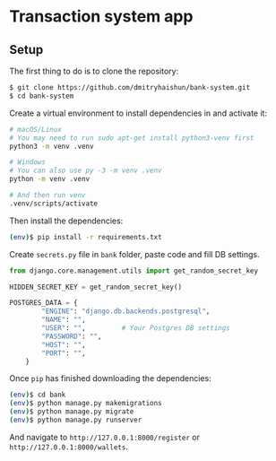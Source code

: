 # Transaction system app

## Setup

The first thing to do is to clone the repository:

```sh
$ git clone https://github.com/dmitryhaishun/bank-system.git
$ cd bank-system
```

Create a virtual environment to install dependencies in and activate it:

```sh
# macOS/Linux
# You may need to run sudo apt-get install python3-venv first
python3 -m venv .venv

# Windows
# You can also use py -3 -m venv .venv
python -m venv .venv

# And then run venv
.venv/scripts/activate  
```

Then install the dependencies:

```sh
(env)$ pip install -r requirements.txt
```
Create `secrets.py` file in `bank` folder, paste code and fill DB settings.

```python
from django.core.management.utils import get_random_secret_key

HIDDEN_SECRET_KEY = get_random_secret_key()

POSTGRES_DATA = {
        "ENGINE": "django.db.backends.postgresql",   
        "NAME": "",
        "USER": "",         # Your Postgres DB settings
        "PASSWORD": "",
        "HOST": "",
        "PORT": "",
    }
```


Once `pip` has finished downloading the dependencies:
```sh
(env)$ cd bank
(env)$ python manage.py makemigrations
(env)$ python manage.py migrate
(env)$ python manage.py runserver
```
And navigate to `http://127.0.0.1:8000/register` or `http://127.0.0.1:8000/wallets`.
